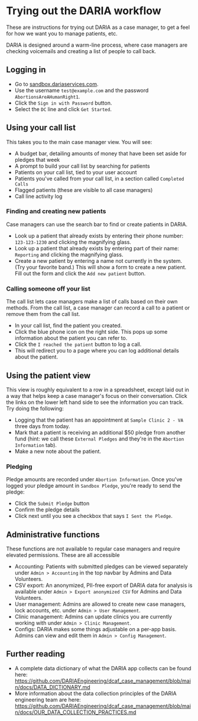 # Trying out the DARIA workflow

These are instructions for trying out DARIA as a case manager, to get a feel for how we want you to manage patients, etc.

DARIA is designed around a warm-line process, where case managers are checking voicemails and creating a list of people to call back.

## Logging in

* Go to [sandbox.dariaservices.com](https://sandbox.dariaservices.com).
* Use the username `test@example.com` and the password `AbortionsAreAHumanRight1`.
* Click the `Sign in with Password` button.
* Select the `DC` line and click `Get Started`.

## Using your call list

This takes you to the main case manager view. You will see:

* A budget bar, detailing amounts of money that have been set aside for pledges that week
* A prompt to build your call list by searching for patients
* Patients on your call list, tied to your user account
* Patients you've called from your call list, in a section called `Completed Calls`
* Flagged patients (these are visible to all case managers)
* Call line activity log

### Finding and creating new patients

Case managers can use the search bar to find or create patients in DARIA.

* Look up a patient that already exists by entering their phone number: `123-123-1230` and clicking the magnifying glass.
* Look up a patient that already exists by entering part of their name: `Reporting` and clicking the magnifying glass.
* Create a new patient by entering a name not currently in the system. (Try your favorite band.) This will show a form to create a new patient. Fill out the form and click the `Add new patient` button.

### Calling someone off your list

The call list lets case managers make a list of calls based on their own methods. From the call list, a case manager can record a call to a patient or remove them from the call list.

* In your call list, find the patient you created.
* Click the blue phone icon on the right side. This pops up some information about the patient you can refer to.
* Click the `I reached the patient` button to log a call.
* This will redirect you to a page where you can log additional details about the patient.

## Using the patient view

This view is roughly equivalent to a row in a spreadsheet, except laid out in a way that helps keep a case manager's focus on their conversation. Click the links on the lower left hand side to see the information you can track. Try doing the following:

* Logging that the patient has an appointment at `Sample Clinic 2 - VA` three days from today.
* Mark that a patient is receiving an additional $50 pledge from another fund (hint: we call these `External Pledges` and they're in the `Abortion Information` tab).
* Make a new note about the patient.

### Pledging

Pledge amounts are recorded under `Abortion Information`. Once you've logged your pledge amount in `Sandbox Pledge`, you're ready to send the pledge:

* Click the `Submit Pledge` button
* Confirm the pledge details
* Click next until you see a checkbox that says `I Sent the Pledge`.

## Administrative functions

These functions are not available to regular case managers and require elevated permissions. These are all accessible

* Accounting: Patients with submitted pledges can be viewed separately under `Admin > Accounting` in the top navbar by Admins and Data Volunteers.
* CSV export: An anonymized, PII-free export of DARIA data for analysis is available under `Admin > Export anonymized CSV` for Admins and Data Volunteers.
* User management: Admins are allowed to create new case managers, lock accounts, etc. under `Admin > User Management`.
* Clinic management: Admins can update clinics you are currently working with under `Admin > Clinic Management`.
* Configs: DARIA makes some things adjustable on a per-app basis. Admins can view and edit them in `Admin > Config Management`.

## Further reading

* A complete data dictionary of what the DARIA app collects can be found here:
https://github.com/DARIAEngineering/dcaf_case_management/blob/main/docs/DATA_DICTIONARY.md
* More information about the data collection principles of the DARIA engineering team are here:
https://github.com/DARIAEngineering/dcaf_case_management/blob/main/docs/OUR_DATA_COLLECTION_PRACTICES.md
